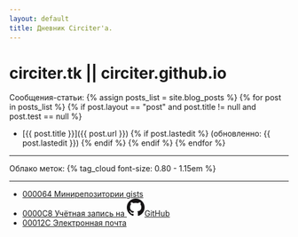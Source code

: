 ```yaml
---
layout: default
title: Дневник Circiter'а.
---
```


# circiter.tk || circiter.github.io

Сообщения-статьи:
{% assign posts_list = site.blog_posts %}
{% for post in posts_list %}
    {% if post.layout == "post" and post.title != null and post.test == null %}
* [{{ post.title }}]({{ post.url }})
    {% if post.lastedit  %}
        (обновленно: {{ post.lastedit }})
    {% endif %}
    {% endif %}
{% endfor %}

-----------

Облако меток: {% tag_cloud font-size: 0.80 - 1.15em %}

----------

- [000064 Минирепозитории gists](https://gist.github.com/Circiter/)
- [0000C8 Учётная запись на <span class="inline">![](/public/images/github-mark.png)</span>GitHub](https://github.com/Circiter)
- [00012C Электронная почта](mailto:xcirciter@gmail.com)

